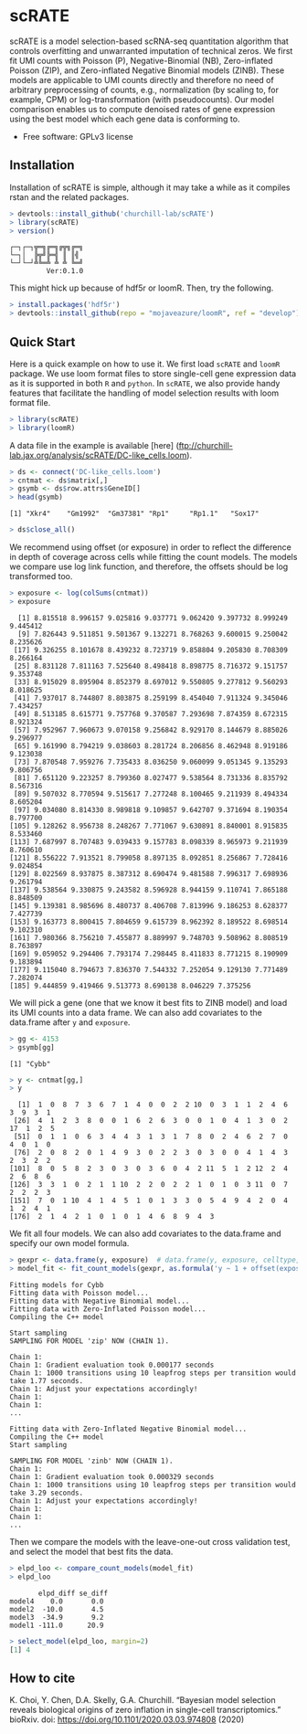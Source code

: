 # scRATE

scRATE is a model selection-based scRNA-seq quantitation algorithm that controls overfitting and unwarranted imputation of technical zeros. We first fit UMI counts with Poisson (P), Negative-Binomial (NB), Zero-inflated Poisson (ZIP), and Zero-inflated Negative Binomial models (ZINB). These models are applicable to UMI counts directly and therefore no need of arbitrary preprocessing of counts, e.g., normalization (by scaling to, for example, CPM) or log-transformation (with pseudocounts). Our model comparison enables us to compute denoised rates of gene expression using the best model which each gene data is conforming to.


* Free software: GPLv3 license


## Installation

Installation of scRATE is simple, although it may take a while as it compiles rstan and the related packages.

```r
> devtools::install_github('churchill-lab/scRATE')
> library(scRATE)
> version()
```
```
┌─┐┌─┐╦═╗╔═╗╔╦╗╔═╗
└─┐│  ╠╦╝╠═╣ ║ ║╣ 
└─┘└─┘╩╚═╩ ╩ ╩ ╚═╝
         Ver:0.1.0
```

This might hick up because of hdf5r or loomR. Then, try the following.
```r
> install.packages('hdf5r')
> devtools::install_github(repo = "mojaveazure/loomR", ref = "develop")
```

## Quick Start

Here is a quick example on how to use it. We first load `scRATE` and `loomR` package. We use loom format files to store single-cell gene expression data as it is supported in both `R` and `python`. In `scRATE`, we also provide handy features that facilitate the handling of model selection results with loom format file.

```r
> library(scRATE)
> library(loomR)
```
A data file in the example is available [here] (ftp://churchill-lab.jax.org/analysis/scRATE/DC-like_cells.loom).

```r
> ds <- connect('DC-like_cells.loom')
> cntmat <- ds$matrix[,]
> gsymb <- ds$row.attrs$GeneID[]
> head(gsymb)
```
```
[1] "Xkr4"    "Gm1992"  "Gm37381" "Rp1"     "Rp1.1"   "Sox17"
```
```r
> ds$close_all()
```

We recommend using offset (or exposure) in order to reflect the difference in depth of coverage across cells while fitting the count models. The models we compare use log link function, and therefore, the offsets should be log transformed too.

```r
> exposure <- log(colSums(cntmat))
> exposure
```
```
  [1] 8.815518 8.996157 9.025816 9.037771 9.062420 9.397732 8.999249 9.445412
  [9] 7.826443 9.511851 9.501367 9.132271 8.768263 9.600015 9.250042 8.235626
 [17] 9.326255 8.101678 8.439232 8.723719 9.858804 9.205830 8.708309 8.266164
 [25] 8.831128 7.811163 7.525640 8.498418 8.898775 8.716372 9.151757 9.353748
 [33] 8.915029 8.895904 8.852379 8.697012 9.550805 9.277812 9.560293 8.018625
 [41] 7.937017 8.744807 8.803875 8.259199 8.454040 7.911324 9.345046 7.434257
 [49] 8.513185 8.615771 9.757768 9.370587 7.293698 7.874359 8.672315 8.921324
 [57] 7.952967 7.960673 9.070158 9.256842 8.929170 8.144679 8.885026 9.296977
 [65] 9.161990 8.794219 9.038603 8.281724 8.206856 8.462948 8.919186 9.123038
 [73] 7.870548 7.959276 7.735433 8.036250 9.060099 9.051345 9.135293 9.806756
 [81] 7.651120 9.223257 8.799360 8.027477 9.538564 8.731336 8.835792 8.567316
 [89] 9.507032 8.770594 9.515617 7.277248 8.100465 9.211939 8.494334 8.605204
 [97] 9.034080 8.814330 8.989818 9.109857 9.642707 9.371694 8.190354 8.797700
[105] 9.128262 8.956738 8.248267 7.771067 9.630891 8.840001 8.915835 8.533460
[113] 7.687997 8.707483 9.039433 9.157783 8.098339 8.965973 9.211939 8.760610
[121] 8.556222 7.913521 8.799058 8.897135 8.092851 8.256867 7.728416 9.024854
[129] 8.022569 8.937875 8.387312 8.690474 9.481588 7.996317 7.698936 9.261794
[137] 9.538564 9.330875 9.243582 8.596928 8.944159 9.110741 7.865188 8.848509
[145] 9.139381 8.985696 8.480737 8.406708 7.813996 9.186253 8.628377 7.427739
[153] 9.163773 8.800415 7.804659 9.615739 8.962392 8.189522 8.698514 9.102310
[161] 7.980366 8.756210 7.455877 8.889997 9.748703 9.508962 8.808519 8.763897
[169] 9.059052 9.294406 7.793174 7.298445 8.411833 8.771215 8.190909 9.183894
[177] 9.115040 8.794673 7.836370 7.544332 7.252054 9.129130 7.771489 7.282074
[185] 9.444859 9.419466 9.513773 8.690138 8.046229 7.375256
```

We will pick a gene (one that we know it best fits to ZINB model) and load its UMI counts into a data frame. We can also add covariates to the data.frame after `y` and `exposure`.

```r
> gg <- 4153
> gsymb[gg]
```
```
[1] "Cybb"
```
```r
> y <- cntmat[gg,]
> y
```
```
  [1]  1  0  8  7  3  6  7  1  4  0  0  2  2 10  0  3  1  1  2  4  6  3  9  3  1
 [26]  4  1  2  3  8  0  0  1  6  2  6  3  0  0  1  0  4  1  3  0  2 17  1  2  5
 [51]  0  1  1  0  6  3  4  4  3  1  3  1  7  8  0  2  4  6  2  7  0  4  0  1  0
 [76]  2  0  8  2  0  1  4  9  3  0  2  2  3  0  3  0  0  4  1  4  3  2  3  2  2
[101]  8  0  5  8  2  3  0  3  0  3  6  0  4  2 11  5  1  2 12  2  4  2  6  8  6
[126]  3  3  1  0  2  1  1 10  2  2  0  2  2  1  0  1  0  3 11  0  7  2  2  2  3
[151]  7  0  1 10  4  1  4  5  1  0  1  3  3  0  5  4  9  4  2  0  4  1  2  4  1
[176]  2  1  4  2  1  0  1  0  1  4  6  8  9  4  3
```

We fit all four models. We can also add covariates to the data.frame and specify our own model formula.


```r
> gexpr <- data.frame(y, exposure)  # data.frame(y, exposure, celltype, sex)
> model_fit <- fit_count_models(gexpr, as.formula('y ~ 1 + offset(exposure)'))
```
```
Fitting models for Cybb
Fitting data with Poisson model...
Fitting data with Negative Binomial model...
Fitting data with Zero-Inflated Poisson model...
Compiling the C++ model

Start sampling
SAMPLING FOR MODEL 'zip' NOW (CHAIN 1).

Chain 1:
Chain 1: Gradient evaluation took 0.000177 seconds
Chain 1: 1000 transitions using 10 leapfrog steps per transition would take 1.77 seconds.
Chain 1: Adjust your expectations accordingly!
Chain 1:
Chain 1:
...

Fitting data with Zero-Inflated Negative Binomial model...
Compiling the C++ model
Start sampling

SAMPLING FOR MODEL 'zinb' NOW (CHAIN 1).
Chain 1:
Chain 1: Gradient evaluation took 0.000329 seconds
Chain 1: 1000 transitions using 10 leapfrog steps per transition would take 3.29 seconds.
Chain 1: Adjust your expectations accordingly!
Chain 1:
Chain 1:
...
```

Then we compare the models with the leave-one-out cross validation test, and select the model that best fits the data.

```r
> elpd_loo <- compare_count_models(model_fit)
> elpd_loo
```
```
       elpd_diff se_diff
model4    0.0       0.0
model2  -10.0       4.5
model3  -34.9       9.2
model1 -111.0      20.9
```
```r
> select_model(elpd_loo, margin=2)
[1] 4
```

## How to cite

K. Choi, Y. Chen, D.A. Skelly, G.A. Churchill. “Bayesian model selection reveals biological origins of zero inflation in single-cell transcriptomics.” bioRxiv. doi: <https://doi.org/10.1101/2020.03.03.974808> (2020)
